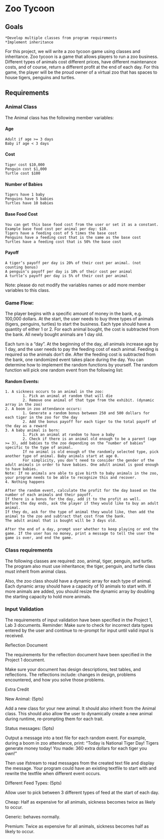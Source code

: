 # Zoo Tycoon

 

## Goals
	*Develop multiple classes from program requirements
	*Implement inheritance
For this project, we will write a zoo tycoon game using classes and inheritance. Zoo tycoon is a game that allows players to run a zoo business. Different types of animals cost different prices, have different maintenance costs, and of course, return a different profit at the end of each day. For this game, the player will be the proud owner of a virtual zoo that has spaces to house tigers, penguins and turtles.

 

## Requirements

### Animal Class

The Animal class has the following member variables:

#### Age
	Adult if age >= 3 days
	Baby if age < 3 days
#### Cost
	Tiger cost $10,000
	Penguin cost $1,000
	Turtle cost $100
#### Number of Babies
	Tigers have 1 baby
	Penguins have 5 babies
	Turtles have 10 babies
#### Base Food Cost
	You can get this base food cost from the user or set it as a constant. Example base food cost per animal per day: $10.
	Tigers have a feeding cost of 5 times the base cost
	Penguins have a feeding cost that is the same as the base cost
	Turtles have a feeding cost that is 50% the base cost
#### Payoff
	A tiger’s payoff per day is 20% of their cost per animal. (not counting bonus)
	A penguin’s payoff per day is 10% of their cost per animal
	A turtle’s payoff per day is 5% of their cost per animal
Note: please do not modify the variables names or add more member variables to this class.

 

### Game Flow:

The player begins with a specific amount of money in the bank, e.g. 100,000 dollars. At the start, the user needs to buy three types of animals (tigers, penguins, turtles) to start the business. Each type should have a quantity of either 1 or 2. For each animal bought, the cost is subtracted from the bank. All newly bought animals are 1 day old.

Each turn is a “day”. At the beginning of the day, all animals increase age by 1 day, and the user needs to pay the feeding cost of each animal. Feeding is required so the animals don’t die. After the feeding cost is subtracted from the bank, one randomized event takes place during the day.  You can determine how to implement the random functions by yourself.  The random function will pick one random event from the following list:

#### Random Events:

	1. A sickness occurs to an animal in the zoo:
			1. Pick an animal at random that will die
			2. Remove one animal of that type from the exhibit. (dynamic array in the zoo)
	2. A boom in zoo attendance occurs:
			1. Generate a random bonus between 250 and 500 dollars for each tiger in the zoo for the day 
			2. Add the bonus payoff for each tiger to the total payoff of the day as a reward
	3. A baby animal is born:
			1. Pick an animal at random to have a baby
			2. Check if there is an animal old enough to be a parent (age >= 3), add babies to the zoo depending on the “number of babies” specific to the type of animal. 
			If no animal is old enough of the randomly selected type, pick another type of animal. Baby animals start at age 0. 
			For simplicity, you don’t need to consider the gender of the adult animals in order to have babies. One adult animal is good enough to have babies.
	Note: If no animals are able to give birth to baby animals in the zoo, your program needs to be able to recognize this and recover.
	4. Nothing happens

	After the random event, calculate the profit for the day based on the number of each animals and their payoff. 
	If there is a bonus for the day, add it to the profit as well. 
	Before the day ends, ask the player if they would like to buy an adult animal. 
	If they do, ask for the type of animal they would like, then add the animal to the zoo and subtract that cost from the bank. 
	The adult animal that is bought will be 3 days old.

	After the end of a day, prompt user whether to keep playing or end the game. If the user has no money, print a message to tell the user the game is over, and end the game.

 

### Class requirements

The following classes are required: zoo, animal, tiger, penguin, and turtle. The program also must use inheritance; the tiger, penguin, and turtle class must inherit from animal class.

Also, the zoo class should have a dynamic array for each type of animal. Each dynamic array should have a capacity of 10 animals to start with. If more animals are added, you should resize the dynamic array by doubling the starting capacity to hold more animals.

 

### Input Validation

The requirements of input validation have been specified in the Project 1, Lab 3 documents. Reminder: Make sure to check for incorrect data types entered by the user and continue to re-prompt for input until valid input is received.

 

Reflection Document

The requirements for the reflection document have been specified in the Project 1 document.

Make sure your document has design descriptions, test tables, and reflections. The reflections include: changes in design, problems encountered, and how you solve those problems.

 

Extra Credit

New Animal: (5pts)

Add a new class for your new animal. It should also inherit from the Animal class. This should also allow the user to dynamically create a new animal during runtime, re-prompting them for each trait.

 

Status messages: (5pts)

Output a message into a text file for each random event. For example, during a boom in zoo attendance, print:
“Today is National Tiger Day! Tigers generate money today! You made: 360 extra dollars for each tiger you own!” 

Then use ifstream to read messages from the created text file and display the message.
Your program could have an existing textfile to start with and rewrite the textfile when different event occurs.
 

Different Feed Types: (5pts)

Allow user to pick between 3 different types of feed at the start of each day.

Cheap: Half as expensive for all animals, sickness becomes twice as likely to occur.

Generic: behaves normally.

Premium: Twice as expensive for all animals, sickness becomes half as likely to occur.
